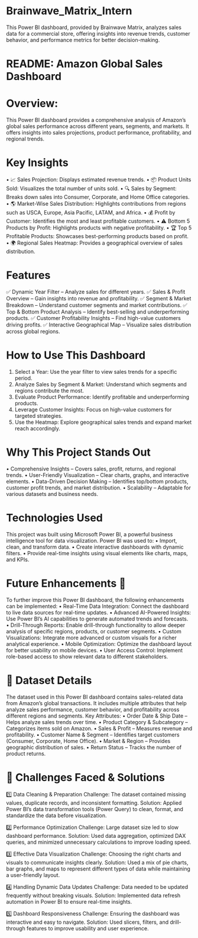 # Brainwave_Matrix_Intern
This Power BI dashboard, provided by Brainwave Matrix, analyzes sales data for a commercial store, offering insights into revenue trends, customer behavior, and performance metrics for better decision-making.





# README: Amazon Global Sales Dashboard
# Overview:
This Power BI dashboard provides a comprehensive analysis of Amazon’s global sales performance across different years, segments, and markets. It offers insights into sales projections, product performance, profitability, and regional trends.
# Key Insights 
•	📈 Sales Projection: Displays estimated revenue trends.
•	📦 Product Units Sold: Visualizes the total number of units sold.
•	🔍 Sales by Segment: Breaks down sales into Consumer, Corporate, and Home Office categories.
•	🌎 Market-Wise Sales Distribution: Highlights contributions from regions such as USCA, Europe, Asia Pacific, LATAM, and Africa.
•	💰 Profit by Customer: Identifies the most and least profitable customers.
•	⚠ Bottom 5 Products by Profit: Highlights products with negative profitability.
•	🏆 Top 5 Profitable Products: Showcases best-performing products based on profit.
•	🌍 Regional Sales Heatmap: Provides a geographical overview of sales distribution.
# Features
✅ Dynamic Year Filter – Analyze sales for different years.
✅ Sales & Profit Overview – Gain insights into revenue and profitability.
✅ Segment & Market Breakdown – Understand customer segments and market contributions.
✅ Top & Bottom Product Analysis – Identify best-selling and underperforming products.
✅ Customer Profitability Insights – Find high-value customers driving profits.
✅ Interactive Geographical Map – Visualize sales distribution across global regions.
# How to Use This Dashboard
1.	Select a Year: Use the year filter to view sales trends for a specific period.
2.	Analyze Sales by Segment & Market: Understand which segments and regions contribute the most.
3.	Evaluate Product Performance: Identify profitable and underperforming products.
4.	Leverage Customer Insights: Focus on high-value customers for targeted strategies.
5.	Use the Heatmap: Explore geographical sales trends and expand market reach accordingly.



# Why This Project Stands Out
•	Comprehensive Insights – Covers sales, profit, returns, and regional trends.
•	User-Friendly Visualization – Clear charts, graphs, and interactive elements.
•	Data-Driven Decision Making – Identifies top/bottom products, customer profit trends, and market distribution.
•	Scalability – Adaptable for various datasets and business needs.


# Technologies Used
This project was built using Microsoft Power BI, a powerful business intelligence tool for data visualization. Power BI was used to:
•	Import, clean, and transform data.
•	Create interactive dashboards with dynamic filters.
•	Provide real-time insights using visual elements like charts, maps, and KPIs.


# Future Enhancements 🚀
To further improve this Power BI dashboard, the following enhancements can be implemented:
•	Real-Time Data Integration: Connect the dashboard to live data sources for real-time updates.
•	Advanced AI-Powered Insights: Use Power BI’s AI capabilities to generate automated trends and forecasts.
•	Drill-Through Reports: Enable drill-through functionality to allow deeper analysis of specific regions, products, or customer segments.
•	Custom Visualizations: Integrate more advanced or custom visuals for a richer analytical experience.
•	Mobile Optimization: Optimize the dashboard layout for better usability on mobile devices.
•	User Access Control: Implement role-based access to show relevant data to different stakeholders.


# 📂 Dataset Details
The dataset used in this Power BI dashboard contains sales-related data from Amazon’s global transactions. It includes multiple attributes that help analyze sales performance, customer behavior, and profitability across different regions and segments.
Key Attributes:
•	Order Date & Ship Date – Helps analyze sales trends over time.
•	Product Category & Subcategory – Categorizes items sold on Amazon.
•	Sales & Profit – Measures revenue and profitability.
•	Customer Name & Segment – Identifies target customers (Consumer, Corporate, Home Office).
•	Market & Region – Provides geographic distribution of sales.
•	Return Status – Tracks the number of product returns.


# 🚧 Challenges Faced & Solutions
1️⃣ Data Cleaning & Preparation
Challenge: The dataset contained missing values, duplicate records, and inconsistent formatting.
Solution: Applied Power BI’s data transformation tools (Power Query) to clean, format, and standardize the data before visualization.

2️⃣ Performance Optimization
Challenge: Large dataset size led to slow dashboard performance.
Solution: Used data aggregation, optimized DAX queries, and minimized unnecessary calculations to improve loading speed.

3️⃣ Effective Data Visualization
Challenge: Choosing the right charts and visuals to communicate insights clearly.
Solution: Used a mix of pie charts, bar graphs, and maps to represent different types of data while maintaining a user-friendly layout.

4️⃣ Handling Dynamic Data Updates
Challenge: Data needed to be updated frequently without breaking visuals.
Solution: Implemented data refresh automation in Power BI to ensure real-time insights.

5️⃣ Dashboard Responsiveness
Challenge: Ensuring the dashboard was interactive and easy to navigate.
Solution: Used slicers, filters, and drill-through features to improve usability and user experience.


